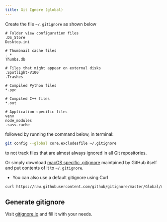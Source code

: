 ```yaml
--- 
title: Git Ignore (global)
---
```


Create the file `~/.gitignore` as shown below

```gitignore
# Folder view configuration files
.DS_Store
Desktop.ini

# Thumbnail cache files
._*
Thumbs.db

# Files that might appear on external disks
.Spotlight-V100
.Trashes

# Compiled Python files
*.pyc

# Compiled C++ files
*.out

# Application specific files
venv
node_modules
.sass-cache
```

followed by running the command below, in terminal:

```sh
git config --global core.excludesfile ~/.gitignore
```

to not track files that are almost always ignored in all Git repositories.

Or simply download [macOS specific .gitignore](https://github.com/github/gitignore/blob/master/Global/macOS.gitignore) maintained by GitHub itself and put contents of it to `~/.gitignore`.

* You can also use a default gitignore using Curl

```sh
curl https://raw.githubusercontent.com/github/gitignore/master/Global/macOS.gitignore -o ~/.gitignore
```

## Generate gitignore

Visit [gitignore.io](https://www.gitignore.io/?templates=macos) and fill it with your needs.
